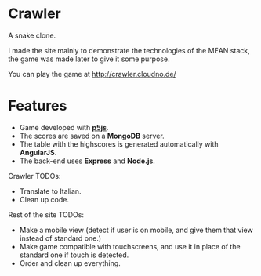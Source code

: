 # Crawler
A snake clone.

I made the site mainly to demonstrate the technologies of the MEAN stack, the game was made later to give it some purpose.

You can play the game at http://crawler.cloudno.de/

# Features
- Game developed with [**p5js**](https://p5js.org/).
- The scores are saved on a **MongoDB** server.
- The table with the highscores is generated automatically with **AngularJS**.
- The back-end uses **Express** and **Node.js**.


Crawler TODOs:

- Translate to Italian.
- Clean up code.

Rest of the site TODOs:

- Make a mobile view (detect if user is on mobile, and give them that view instead of standard one.)
- Make game compatible with touchscreens, and use it in place of the standard one if touch is detected.
- Order and clean up everything.